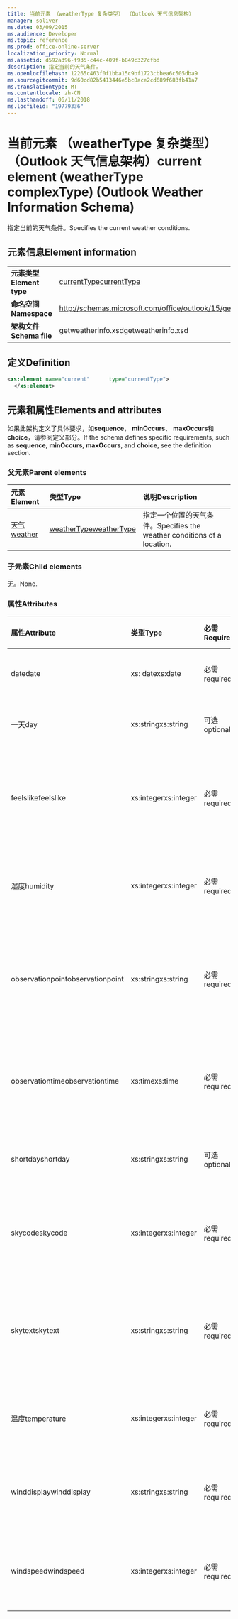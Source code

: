 ```yaml
---
title: 当前元素 （weatherType 复杂类型） （Outlook 天气信息架构）
manager: soliver
ms.date: 03/09/2015
ms.audience: Developer
ms.topic: reference
ms.prod: office-online-server
localization_priority: Normal
ms.assetid: d592a396-f935-c44c-409f-b849c327cfbd
description: 指定当前的天气条件。
ms.openlocfilehash: 12265c463f0f1bba15c9bf1723cbbea6c505dba9
ms.sourcegitcommit: 9d60cd82b5413446e5bc8ace2cd689f683fb41a7
ms.translationtype: MT
ms.contentlocale: zh-CN
ms.lasthandoff: 06/11/2018
ms.locfileid: "19779336"
---
```

# <a name="current-element-weathertype-complextype-outlook-weather-information-schema"></a><span data-ttu-id="4bf8e-103">当前元素 （weatherType 复杂类型） （Outlook 天气信息架构）</span><span class="sxs-lookup"><span data-stu-id="4bf8e-103">current element (weatherType complexType) (Outlook Weather Information Schema)</span></span>

<span data-ttu-id="4bf8e-104">指定当前的天气条件。</span><span class="sxs-lookup"><span data-stu-id="4bf8e-104">Specifies the current weather conditions.</span></span>
  
## <a name="element-information"></a><span data-ttu-id="4bf8e-105">元素信息</span><span class="sxs-lookup"><span data-stu-id="4bf8e-105">Element information</span></span>

|||
|:-----|:-----|
|<span data-ttu-id="4bf8e-106">**元素类型**</span><span class="sxs-lookup"><span data-stu-id="4bf8e-106">**Element type**</span></span> <br/> |[<span data-ttu-id="4bf8e-107">currentType</span><span class="sxs-lookup"><span data-stu-id="4bf8e-107">currentType</span></span>](currenttype-complextype-outlook-weather-information-schema.md) <br/> |
|<span data-ttu-id="4bf8e-108">**命名空间**</span><span class="sxs-lookup"><span data-stu-id="4bf8e-108">**Namespace**</span></span> <br/> |http://schemas.microsoft.com/office/outlook/15/getweatherinfo.xsd  <br/> |
|<span data-ttu-id="4bf8e-109">**架构文件**</span><span class="sxs-lookup"><span data-stu-id="4bf8e-109">**Schema file**</span></span> <br/> |<span data-ttu-id="4bf8e-110">getweatherinfo.xsd</span><span class="sxs-lookup"><span data-stu-id="4bf8e-110">getweatherinfo.xsd</span></span>  <br/> |
   
## <a name="definition"></a><span data-ttu-id="4bf8e-111">定义</span><span class="sxs-lookup"><span data-stu-id="4bf8e-111">Definition</span></span>

```XML
<xs:element name="current"      type="currentType">
  </xs:element>  

```

## <a name="elements-and-attributes"></a><span data-ttu-id="4bf8e-112">元素和属性</span><span class="sxs-lookup"><span data-stu-id="4bf8e-112">Elements and attributes</span></span>

<span data-ttu-id="4bf8e-113">如果此架构定义了具体要求，如**sequence**， **minOccurs**、 **maxOccurs**和**choice**，请参阅定义部分。</span><span class="sxs-lookup"><span data-stu-id="4bf8e-113">If the schema defines specific requirements, such as **sequence**, **minOccurs**, **maxOccurs**, and **choice**, see the definition section.</span></span> 
  
### <a name="parent-elements"></a><span data-ttu-id="4bf8e-114">父元素</span><span class="sxs-lookup"><span data-stu-id="4bf8e-114">Parent elements</span></span>

|<span data-ttu-id="4bf8e-115">**元素**</span><span class="sxs-lookup"><span data-stu-id="4bf8e-115">**Element**</span></span>|<span data-ttu-id="4bf8e-116">**类型**</span><span class="sxs-lookup"><span data-stu-id="4bf8e-116">**Type**</span></span>|<span data-ttu-id="4bf8e-117">**说明**</span><span class="sxs-lookup"><span data-stu-id="4bf8e-117">**Description**</span></span>|
|:-----|:-----|:-----|
|[<span data-ttu-id="4bf8e-118">天气</span><span class="sxs-lookup"><span data-stu-id="4bf8e-118">weather</span></span>](weather-element-weatherdata-elementoutlook-weather-information-schema.md) <br/> |[<span data-ttu-id="4bf8e-119">weatherType</span><span class="sxs-lookup"><span data-stu-id="4bf8e-119">weatherType</span></span>](weathertype-complextype-outlook-weather-information-schema.md) <br/> |<span data-ttu-id="4bf8e-120">指定一个位置的天气条件。</span><span class="sxs-lookup"><span data-stu-id="4bf8e-120">Specifies the weather conditions of a location.</span></span>  <br/> |
   
### <a name="child-elements"></a><span data-ttu-id="4bf8e-121">子元素</span><span class="sxs-lookup"><span data-stu-id="4bf8e-121">Child elements</span></span>

<span data-ttu-id="4bf8e-122">无。</span><span class="sxs-lookup"><span data-stu-id="4bf8e-122">None.</span></span>
  
### <a name="attributes"></a><span data-ttu-id="4bf8e-123">属性</span><span class="sxs-lookup"><span data-stu-id="4bf8e-123">Attributes</span></span>

|<span data-ttu-id="4bf8e-124">**属性**</span><span class="sxs-lookup"><span data-stu-id="4bf8e-124">**Attribute**</span></span>|<span data-ttu-id="4bf8e-125">**类型**</span><span class="sxs-lookup"><span data-stu-id="4bf8e-125">**Type**</span></span>|<span data-ttu-id="4bf8e-126">**必需**</span><span class="sxs-lookup"><span data-stu-id="4bf8e-126">**Required**</span></span>|<span data-ttu-id="4bf8e-127">**说明**</span><span class="sxs-lookup"><span data-stu-id="4bf8e-127">**Description**</span></span>|<span data-ttu-id="4bf8e-128">**可能的值**</span><span class="sxs-lookup"><span data-stu-id="4bf8e-128">**Possible values**</span></span>|
|:-----|:-----|:-----|:-----|:-----|
|<span data-ttu-id="4bf8e-129">date</span><span class="sxs-lookup"><span data-stu-id="4bf8e-129">date</span></span>  <br/> |<span data-ttu-id="4bf8e-130">xs: date</span><span class="sxs-lookup"><span data-stu-id="4bf8e-130">xs:date</span></span>  <br/> |<span data-ttu-id="4bf8e-131">必需</span><span class="sxs-lookup"><span data-stu-id="4bf8e-131">required</span></span>  <br/> |<span data-ttu-id="4bf8e-132">指定今天的日期。</span><span class="sxs-lookup"><span data-stu-id="4bf8e-132">Specifies today's date.</span></span>  <br/> |<span data-ttu-id="4bf8e-133">值为类型 xs: date</span><span class="sxs-lookup"><span data-stu-id="4bf8e-133">A value of the type xs:date</span></span>  <br/> |
|<span data-ttu-id="4bf8e-134">一天</span><span class="sxs-lookup"><span data-stu-id="4bf8e-134">day</span></span>  <br/> |<span data-ttu-id="4bf8e-135">xs:string</span><span class="sxs-lookup"><span data-stu-id="4bf8e-135">xs:string</span></span>  <br/> |<span data-ttu-id="4bf8e-136">可选</span><span class="sxs-lookup"><span data-stu-id="4bf8e-136">optional</span></span>  <br/> |<span data-ttu-id="4bf8e-137">指定为预测一天。</span><span class="sxs-lookup"><span data-stu-id="4bf8e-137">Specifies a day for the forecast.</span></span>  <br/> |<span data-ttu-id="4bf8e-138">类型将一个值</span><span class="sxs-lookup"><span data-stu-id="4bf8e-138">A value of the type xs:string</span></span>  <br/> |
|<span data-ttu-id="4bf8e-139">feelslike</span><span class="sxs-lookup"><span data-stu-id="4bf8e-139">feelslike</span></span>  <br/> |<span data-ttu-id="4bf8e-140">xs:integer</span><span class="sxs-lookup"><span data-stu-id="4bf8e-140">xs:integer</span></span>  <br/> |<span data-ttu-id="4bf8e-141">必需</span><span class="sxs-lookup"><span data-stu-id="4bf8e-141">required</span></span>  <br/> |<span data-ttu-id="4bf8e-142">指定如何当前天气外观的温度。</span><span class="sxs-lookup"><span data-stu-id="4bf8e-142">Specifies the temperature of how the current weather feels like.</span></span>  <br/> |<span data-ttu-id="4bf8e-143">值为类型 xs:integer</span><span class="sxs-lookup"><span data-stu-id="4bf8e-143">A value of the type xs:integer</span></span>  <br/> |
|<span data-ttu-id="4bf8e-144">湿度</span><span class="sxs-lookup"><span data-stu-id="4bf8e-144">humidity</span></span>  <br/> |<span data-ttu-id="4bf8e-145">xs:integer</span><span class="sxs-lookup"><span data-stu-id="4bf8e-145">xs:integer</span></span>  <br/> |<span data-ttu-id="4bf8e-146">必需</span><span class="sxs-lookup"><span data-stu-id="4bf8e-146">required</span></span>  <br/> |<span data-ttu-id="4bf8e-147">指定当前的数字湿度值。</span><span class="sxs-lookup"><span data-stu-id="4bf8e-147">Specifies the current numerical humidity value.</span></span>  <br/> |<span data-ttu-id="4bf8e-148">值为类型 xs:integer</span><span class="sxs-lookup"><span data-stu-id="4bf8e-148">A value of the type xs:integer</span></span>  <br/> |
|<span data-ttu-id="4bf8e-149">observationpoint</span><span class="sxs-lookup"><span data-stu-id="4bf8e-149">observationpoint</span></span>  <br/> |<span data-ttu-id="4bf8e-150">xs:string</span><span class="sxs-lookup"><span data-stu-id="4bf8e-150">xs:string</span></span>  <br/> |<span data-ttu-id="4bf8e-151">必需</span><span class="sxs-lookup"><span data-stu-id="4bf8e-151">required</span></span>  <br/> |<span data-ttu-id="4bf8e-152">指定从其中观察到当前的天气信息。</span><span class="sxs-lookup"><span data-stu-id="4bf8e-152">Specifies where the current weather information is observed from.</span></span>  <br/> |<span data-ttu-id="4bf8e-153">类型将一个值</span><span class="sxs-lookup"><span data-stu-id="4bf8e-153">A value of the type xs:string</span></span>  <br/> |
|<span data-ttu-id="4bf8e-154">observationtime</span><span class="sxs-lookup"><span data-stu-id="4bf8e-154">observationtime</span></span>  <br/> |<span data-ttu-id="4bf8e-155">xs:time</span><span class="sxs-lookup"><span data-stu-id="4bf8e-155">xs:time</span></span>  <br/> |<span data-ttu-id="4bf8e-156">必需</span><span class="sxs-lookup"><span data-stu-id="4bf8e-156">required</span></span>  <br/> |<span data-ttu-id="4bf8e-157">指定当在观察到当前的天气信息。</span><span class="sxs-lookup"><span data-stu-id="4bf8e-157">Specifies when the current weather information is observed at.</span></span>  <br/> |<span data-ttu-id="4bf8e-158">值为类型 xs:time</span><span class="sxs-lookup"><span data-stu-id="4bf8e-158">A value of the type xs:time</span></span>  <br/> |
|<span data-ttu-id="4bf8e-159">shortday</span><span class="sxs-lookup"><span data-stu-id="4bf8e-159">shortday</span></span>  <br/> |<span data-ttu-id="4bf8e-160">xs:string</span><span class="sxs-lookup"><span data-stu-id="4bf8e-160">xs:string</span></span>  <br/> |<span data-ttu-id="4bf8e-161">可选</span><span class="sxs-lookup"><span data-stu-id="4bf8e-161">optional</span></span>  <br/> |<span data-ttu-id="4bf8e-162">缩写形式指定一天。</span><span class="sxs-lookup"><span data-stu-id="4bf8e-162">Specifies a day in abbreviated form.</span></span>  <br/> |<span data-ttu-id="4bf8e-163">类型将一个值</span><span class="sxs-lookup"><span data-stu-id="4bf8e-163">A value of the type xs:string</span></span>  <br/> |
|<span data-ttu-id="4bf8e-164">skycode</span><span class="sxs-lookup"><span data-stu-id="4bf8e-164">skycode</span></span>  <br/> |<span data-ttu-id="4bf8e-165">xs:integer</span><span class="sxs-lookup"><span data-stu-id="4bf8e-165">xs:integer</span></span>  <br/> |<span data-ttu-id="4bf8e-166">必需</span><span class="sxs-lookup"><span data-stu-id="4bf8e-166">required</span></span>  <br/> |<span data-ttu-id="4bf8e-167">指定为当前的天气条件整数代码。</span><span class="sxs-lookup"><span data-stu-id="4bf8e-167">Specifies an integer code for the current weather conditions.</span></span>  <br/> |<span data-ttu-id="4bf8e-168">值为类型 xs:integer</span><span class="sxs-lookup"><span data-stu-id="4bf8e-168">A value of the type xs:integer</span></span>  <br/> |
|<span data-ttu-id="4bf8e-169">skytext</span><span class="sxs-lookup"><span data-stu-id="4bf8e-169">skytext</span></span>  <br/> |<span data-ttu-id="4bf8e-170">xs:string</span><span class="sxs-lookup"><span data-stu-id="4bf8e-170">xs:string</span></span>  <br/> |<span data-ttu-id="4bf8e-171">必需</span><span class="sxs-lookup"><span data-stu-id="4bf8e-171">required</span></span>  <br/> |<span data-ttu-id="4bf8e-172">指定一到两个单词描述当前天气条件。</span><span class="sxs-lookup"><span data-stu-id="4bf8e-172">Specifies one to two words describing current weather conditions.</span></span>  <br/> |<span data-ttu-id="4bf8e-173">类型将一个值</span><span class="sxs-lookup"><span data-stu-id="4bf8e-173">A value of the type xs:string</span></span>  <br/> |
|<span data-ttu-id="4bf8e-174">温度</span><span class="sxs-lookup"><span data-stu-id="4bf8e-174">temperature</span></span>  <br/> |<span data-ttu-id="4bf8e-175">xs:integer</span><span class="sxs-lookup"><span data-stu-id="4bf8e-175">xs:integer</span></span>  <br/> |<span data-ttu-id="4bf8e-176">必需</span><span class="sxs-lookup"><span data-stu-id="4bf8e-176">required</span></span>  <br/> |<span data-ttu-id="4bf8e-177">指定当前温度的位置。</span><span class="sxs-lookup"><span data-stu-id="4bf8e-177">Specifies the current temperature of the location.</span></span>  <br/> |<span data-ttu-id="4bf8e-178">值为类型 xs:integer</span><span class="sxs-lookup"><span data-stu-id="4bf8e-178">A value of the type xs:integer</span></span>  <br/> |
|<span data-ttu-id="4bf8e-179">winddisplay</span><span class="sxs-lookup"><span data-stu-id="4bf8e-179">winddisplay</span></span>  <br/> |<span data-ttu-id="4bf8e-180">xs:string</span><span class="sxs-lookup"><span data-stu-id="4bf8e-180">xs:string</span></span>  <br/> |<span data-ttu-id="4bf8e-181">必需</span><span class="sxs-lookup"><span data-stu-id="4bf8e-181">required</span></span>  <br/> |<span data-ttu-id="4bf8e-182">描述的当前风条件的字符串。</span><span class="sxs-lookup"><span data-stu-id="4bf8e-182">A string that describes the current wind conditions.</span></span>  <br/> |<span data-ttu-id="4bf8e-183">类型将一个值</span><span class="sxs-lookup"><span data-stu-id="4bf8e-183">A value of the type xs:string</span></span>  <br/> |
|<span data-ttu-id="4bf8e-184">windspeed</span><span class="sxs-lookup"><span data-stu-id="4bf8e-184">windspeed</span></span>  <br/> |<span data-ttu-id="4bf8e-185">xs:integer</span><span class="sxs-lookup"><span data-stu-id="4bf8e-185">xs:integer</span></span>  <br/> |<span data-ttu-id="4bf8e-186">必需</span><span class="sxs-lookup"><span data-stu-id="4bf8e-186">required</span></span>  <br/> |<span data-ttu-id="4bf8e-187">指定当前数字风速度值。</span><span class="sxs-lookup"><span data-stu-id="4bf8e-187">Specifies the current numerical wind speed value.</span></span>  <br/> |<span data-ttu-id="4bf8e-188">值为类型 xs:integer</span><span class="sxs-lookup"><span data-stu-id="4bf8e-188">A value of the type xs:integer</span></span>  <br/> |
   

